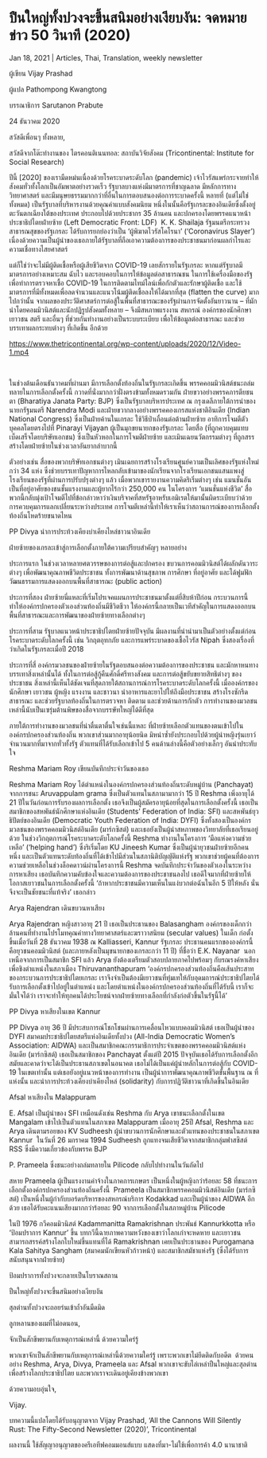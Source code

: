 # ปืนใหญ่ทั้งปวงจะขึ้นสนิมอย่างเงียบงัน: จดหมายข่าว 50 วินาที (2020)

Jan 18, 2021 | Articles, Thai, Translation, weekly newsletter















ผู้เขียน Vijay Prashad

ผู้แปล Pathompong Kwangtong

บรรณาธิการ Sarutanon Prabute



24 ธันวาคม 2020

สวัสดีเพื่อนๆ ทั้งหลาย,

สวัสดีจากโต๊ะทำงานของ ไตรคอนติเนนทอล: สถาบันวิจัยสังคม (Tricontinental: Institute for Social Research)

ปีนี้ [2020] ของเรามืดหม่นเนื่องด้วยโรคระบาดระดับโลก (pandemic) เจ้าไวรัสแพร่กระจายทำให้สังคมทั่วทั้งโลกเป็นอัมพาตอย่างรวดเร็ว รัฐบาลบางแห่งมีมาตรการที่ชาญฉลาด มีหลักการทางวิทยาศาสตร์ และมีมนุษยธรรมมากกว่าที่อื่นในการตอบสนองต่อการระบาดครั้งนี้ หลายที่ (แต่ไม่ใช่ทั้งหมด) เป็นรัฐบาลที่บริหารงานด้วยคุณค่าแบบสังคมนิยม หนึ่งในนั้นคือรัฐเกรละของอินเดียซึ่งตั้งอยู่ตะวันตกเฉียงใต้ของประเทศ ประกอบไปด้วยประชากร 35 ล้านคน และปกครองโดยพรรคแนวหน้าประชาธิปไตยฝ่ายซ้าย (Left Democratic Front: LDF)  K. K. Shailaja รัฐมนตรีกระทรวงสาธารณสุขของรัฐเกรละ ได้รับการยกย่องว่าเป็น ‘ผู้พิฆาตไวรัสโคโรนา’ (‘Coronavirus Slayer’) เนื่องด้วยความเป็นผู้นำของเธอภายใต้รัฐบาลที่ถือเอาความต้องการของประชาชนมาก่อนผลกำไรและความเชื่อทางไสยศาสตร์

แต่ก็ใช่ว่าจะไม่มีผู้ติดเชื้อหรือผู้เสียชีวิตจาก COVID-19 เลยสักรายในรัฐเกรละ หากแต่รัฐบาลมีมาตรการอย่างเหมาะสม ฉับไว และรอบคอบในการให้ข้อมูลต่อสาธารณชน ในการใช้เครื่องมือของรัฐเพื่อทำการตรวจหาเชื้อ COVID-19 ในการติดตามไทม์ไลน์เพื่อกักตัวและรักษาผู้ติดเชื้อ และใช้มาตรการที่มีทั้งหมดเพื่อลดจำนวนและแนวโน้มผู้ติดเชื้อลงให้ได้มากที่สุด (flatten the curve) มากไปกว่านั้น จากผลของประวัติศาสตร์การต่อสู้ในพื้นที่สาธารณะของรัฐผ่านการจัดตั้งอันยาวนาน – ที่มักนำโดยคอมมิวนิสต์และนักปฏิรูปสังคมทั้งหลาย – จึงมีสหภาพแรงงาน สหกรณ์ องค์กรของนักศึกษา เยาวชน สตรี และอื่นๆ ที่ช่วยกันทำงานอย่างเป็นระบบระเบียบ เพื่อให้ข้อมูลต่อสาธารณะ และช่วยบรรเทาผลกระทบต่างๆ ที่เกิดขึ้น อีกด้วย



https://www.thetricontinental.org/wp-content/uploads/2020/12/Video-1.mp4

 

ในช่วงต้นเดือนธันวาคมที่ผ่านมา มีการเลือกตั้งท้องถิ่นในรัฐเกรละเกิดขึ้น พรรคคอมมิวนิสต์ชนะถล่มทลายในการเลือกตั้งครั้งนี้ กวาดที่นั่งมากกว่าฝั่งตรงข้ามทั้งหมดรวมกัน ฝ่ายขวาอย่างพรรคภารตียชนตา (Bharatiya Janata Party: BJP) ซึ่งเป็นรัฐบาลบริหารประเทศ ณ กรุงเดลีภายใต้การนำของนายกรัฐมนตรี Narendra Modi และฝ่ายขวากลางอย่างพรรคคองเกรสแห่งชาติอินเดีย (Indian National Congress) ซึ่งเป็นฝ่ายค้านในเกรละ ใช้วิธีป่าเถื่อนต่อต้านฝ่ายซ้าย อาทิการโจมตีตัวบุคคลโดยตรงไปที่ Pinarayi Vijayan ผู้เป็นมุกขยนายกของรัฐเกรละ โดยสื่อ (ที่ถูกควบคุมแทบเบ็ดเสร็จโดยบริษัทเอกชน) ซึ่งเป็นหัวหอกในการโจมตีฝ่ายซ้าย และเมินเฉยนวัตกรรมต่างๆ ที่ถูกสรรสร้างโดยฝ่ายซ้ายในช่วงเวลาอันยากลำบากนี้

ตัวอย่างเช่น สื่อของพวกบริษัทเอกชนต่างๆ เมินเฉยการสร้างโรงเรียนศูนย์ความเป็นเลิศของรัฐแห่งใหม่กว่า 34 แห่ง ซึ่งช่วยบรรเทาปัญหาการไหลกลับเข้ามาของนักเรียนจากโรงเรียนเอกชนแสนแพงสู่โรงเรียนของรัฐที่ผ่านการปรับปรุงต่างๆ แล้ว เมื่อพวกเขารายงานความคิดริเริ่มต่างๆ เช่น แมนชั่นอันเป็นที่อยู่อาศัยของชนชั้นแรงงานและผู้ยากไร้กว่า 250,000 คน ในโครงการ ‘แมนชั่นแห่งชีวิต’ สื่อพวกนี้กลับมุ่งเป้าโจมตีไปที่ข้อกล่าวหาว่าเงินบริจาคที่สหรัฐอาหรับเอมิเรตให้มานั้นผิดระเบียบว่าด้วยการควบคุมการแลกเปลี่ยนระหว่างประเทศ การโจมตีเหล่านี้ทำให้เราเห็นว่าสถานการณ์ของการเลือกตั้งท้องถิ่นโหดร้ายขนาดไหน

PP Divya นำการประท้วงเคียงบ่าเคียงไหล่ชาวนาอินเดีย

ฝ่ายซ้ายของเกรละเข้าสู่การเลือกตั้งภายใต้ความเปรียบสำคัญๆ หลายอย่าง

ประการแรก ในช่วงเวลาหลายศตวรรษของการต่อสู้และปกครอง ขบวนการคอมมิวนิสต์ได้ผลักดันวาระต่างๆ เพื่อพัฒนาคุณภาพชีวิตประชาชน ทั้งการพัฒนาด้านสุขภาพ การศึกษา ที่อยู่อาศัย และได้ฟูมฟักวัฒนธรรมการแสดงออกบนพื้นที่สาธารณะ (public action)

ประการที่สอง ฝ่ายซ้ายนี่แหละที่เริ่มโปรเจคแผนการประชาชนมาตั้งแต่ยี่สิบห้าปีก่อน กระบวนการนี้ทำให้องค์กรปกครองตัวเองส่วนท้องถิ่นมีชีวิตชีวา ให้องค์กรนี้กลายเป็นเวทีสำคัญในการแสดงออกบนพื้นที่สาธารณะและการพัฒนาของฝ่ายซ้ายทางเลือกต่างๆ

ประการที่สาม รัฐบาลแนวหน้าประชาธิปไตยฝ่ายซ้ายปัจจุบัน มีผลงานที่น่านำมาเป็นตัวอย่างตั้งแต่ก่อนโรคระบาดระดับโลกครั้งนี้ เช่น วิกฤตอุทกภัย และการแพร่ระบาดของเชื้อไวรัส Nipah ซึ่งสองเรื่องที่ว่าเกิดในรัฐเกรละเมื่อปี 2018

ประการที่สี่ องค์กรมวลชนของฝ่ายซ้ายในรัฐตอบสนองต่อความต้องการของประชาชน และมักหาหนทางบรรเทาสิ่งเหล่านั้นได้ ทั้งในการต่อสู้กู้คืนศักดิ์ศรีทางสังคม และการต่อสู้ขยับขยายสิทธิต่างๆ ของประชาชน สิ่งเหล่านี้เห็นได้ชัดเจนที่สุดภายใต้สถานการณ์การโรคระบาดระดับโลกครั้งนี้ เมื่อองค์กรของนักศึกษา เยาวชน ผู้หญิง แรงงาน และชาวนา นำอาหารและยาไปให้ถึงมือประชาชน สร้างโรงซักรีดสาธารณะ และช่วยรัฐบาลท้องถิ่นในการตรวจหา ติดตาม และช่วยด้านการกักตัว การทำงานของมวลชนเหล่านี้นับเป็นเซรุ่มต้านพิษของสื่อจากบรรษัทใหญ่ได้ดีที่สุด

ภายใต้การทำงานของมวลชนที่น่าตื่นตาตื่นใจเช่นนี้แหละ ที่ฝ่ายซ้ายเลือกตัวแทนของตนเข้าไปในองค์กรปกครองส่วนท้องถิ่น พวกเขาส่วนมากอายุน้อยนิด มิหนำซ้ำยังประกอบไปด้วยผู้นำหญิงรุ่นเยาว์จำนวนมากที่มาจากทั่วทั้งรัฐ ตัวแทนที่ได้รับเลือกเข้าไป 5 คนด้านล่างนี้คือตัวอย่างเล็กๆ อันน่าประทับใจ

Reshma Mariam Roy เขียนบันทึกประจำวันของเธอ

Reshma Mariam Roy ได้ตำแหน่งในองค์กรปกครองส่วนท้องถิ่นระดับหมู่บ้าน (Panchayat) จากการชนะ Aruvappulam grama ซึ่งเป็นตัวแทนในสภามามากว่า 15 ปี Reshma เพิ่งอายุได้ 21 ปีในวันก่อนการรับรองผลการเลือกตั้ง เธอจึงเป็นผู้สมัครอายุน้อยที่สุดในการเลือกตั้งครั้งนี้ เธอเป็นสมาชิกของสหพันธ์นักศึกษาแห่งอินเดีย (Students’ Federation of India: SFI) และสหพันธ์ยุวธิปัตย์ของอินเดีย (Democratic Youth Federation of India: DYFI) ซึ่งทั้งสองเป็นองค์กรมวลชนของพรรคคอมมิวนิสต์อินเดีย (มาร์กซิสต์) และเธอยังเป็นผู้นำสหภาพของวิทยาลัยที่เธอเรียนอยู่ด้วย ในช่วงวิกฤตการณ์โรคระบาดระดับโลกครั้งนี้ Reshma ทำงานในโครงการ ‘มือแห่งความช่วยเหลือ’ (‘helping hand’) ซึ่งริเริ่มโดย KU Jineesh Kumar ซึ่งเป็นผู้นำยุวชนฝ่ายซ้ายอีกคนหนึ่ง และเป็นตัวแทนระดับท้องถิ่นที่ได้เข้าไปมีส่วนในสภานิติบัญญัติแห่งรัฐ พวกเขาช่วยผู้คนที่ต้องการความช่วยเหลือในช่วงล็อคดาวน์ผ่านโครงการนี้ Reshma จดบันทึกประจำวันของตัวเองในระหว่างการหาเสียง เธอบันทึกความคับข้องใจและความต้องการของประชาชนลงไป เธอดีใจมากที่ฝ่ายซ้ายให้โอกาสเยาวชนในการเลือกตั้งครั้งนี้ ‘ถ้าหากประชาชนมีความเห็นในแง่บวกต่อฉันในอีก 5 ปีให้หลัง นั่นจึงจะเป็นชัยชนะที่แท้จริง’ เธอกล่าว

Arya Rajendran เดินขบวนหาเสียง

Arya Rajendran หญิงสาวอายุ 21 ปี เธอเป็นประธานของ Balasangham องค์กรของเด็กกว่าล้านคนที่ทำงานโปรโมทคุณค่าทางวิทยาศาสตร์และฆราวาสนิยม (secular values) ในเด็ก ก่อตั้งขึ้นเมื่อวันที่ 28 ธันวาคม 1938 ณ Kalliasseri, Kannur รัฐเกรละ ประธานคนแรกขององค์กรนี้คือยุวชนคอมมิวนิสต์ (และภายหลังเป็นมุขนายกของเกรละกว่า 11 ปี) ที่ชื่อว่า E.K. Nayanar  นอกเหนือจากการเป็นสมาชิก SFI แล้ว Arya ยังต้องเตรียมตัวสอบปลายภาคไปพร้อมๆ กับรณรงค์หาเสียงเพื่อชิงตำแหน่งในสภาเมือง Thiruvananthapuram ‘องค์กรปกครองส่วนท้องถิ่นคือเส้นประสาทของกระบวนการประชาธิปไตยเกรละ เราจึงจำเป็นต้องมีเยาวชนที่ทุ่มเทให้กับอุดมการณ์ประชาธิปไตยได้รับการเลือกตั้งเข้าไปอยู่ในตำแหน่ง และโดยตำแหน่งในองค์กรปกครองส่วนท้องถิ่นที่ได้รับนี้ เราก็จะมั่นใจได้ว่า เราจะทำให้ทุกคนได้ประโยชน์จากฝ่ายซ้ายทางเลือกที่กำลังก่อตัวขึ้นในรัฐนี้ได้’

PP Divya หาเสียงในเขต Kannur

PP Divya อายุ 36 ปี มีประสบการณ์โชกโชนผ่านการเคลื่อนไหวแบบคอมมิวนิสต์ เธอเป็นผู้นำของ DYFI สมาคมประชาธิปไตยสตรีแห่งอินเดียทั้งปวง (All-India Democratic Women’s Association: AIDWA) และเป็นสมาชิกคณะกรรมาธิการประจำเขตของพรรคคอมมิวนิสต์แห่งอินเดีย (มาร์กซิสต์) เธอเป็นสมาชิกของ Panchayat ตั้งแต่ปี 2015 ปัจจุบันเธอได้รับการเลือกตั้งอีกสมัยและคาดว่าจะได้เป็นประธานสภาเขตในอนาคต เธอไม่ได้เป็นแค่ผู้นำหลักในการต่อสู้กับ COVID-19 ในเขตเท่านั้น แต่เธอยังอยู่แนวหน้าของการทำงาน เป็นผู้นำการพัฒนาคุณภาพชีวิตขั้นพื้นฐาน ณ ที่แห่งนั้น และนำการประท้วงเคียงบ่าเคียงไหล่ (solidarity) กับการปฏิวัติชาวนาที่เกิดขึ้นในอินเดีย

Afsal หาเสียงใน Malappuram

E. Afsal เป็นผู้นำของ SFI เหมือนดังเช่น Reshma กับ Arya เขาชนะเลือกตั้งในเขต Mangalam เข้าไปเป็นตัวแทนในสภาเขต Malappuram เมื่ออายุ 25ปี Afsal, Reshma และ Arya เดินตามรอยของ KV Sudheesh ผู้นำขบวนการนักศึกษาและตัวแทนของประชาชนในสภาเขต Kannur  ในวันที่ 26 มกราคม 1994 Sudheesh ถูกแทงจนเสียชีวิตจากสมาชิกกลุ่มฟาสซิสต์ RSS ซึ่งมีความเกี่ยวข้องกับพรรค BJP

P. Prameela ซึ่งชนะอย่างถล่มทลายใน Pilicode กลับไปทำงานในวันถัดไป

สหาย Prameela ผู้เป็นแรงงานค่าจ้างในภาคการเกษตร เป็นหนึ่งในผู้หญิงกว่าร้อยละ 58 ที่ชนะการเลือกตั้งองค์กรปกครองส่วนท้องถิ่นครั้งนี้  Prameela เป็นสมาชิกพรรคคอมมิวนิสต์อินเดีย (มาร์กซิสต์) เป็นหนึ่งในผู้กำกับบอร์ดบริหารของสหกรณ์บริการ Kodakkad และเป็นผู้นำของ AIDWA อีกด้วย เธอได้รับคะแนนเสียงมากกว่าร้อยละ 90 จากการเลือกตั้งในสภาหมู่บ้าน Pilicode



ในปี 1976 กวีคอมมิวนิสต์ Kadammanitta Ramakrishnan ประพันธ์ Kannurkkotta หรือ ‘ป้อมปราการ Kannur’ ขึ้น บทกวีนี้ฉายภาพความหวังของเขาว่าโลกเก่าจะหดหาย และเยาวชนสามารถสรรค์สร้างโลกใบใหม่ขึ้นแทนที่ได้ Ramakrishnan เคยเป็นประธานของ Purogamana Kala Sahitya Sangham (สมาคมนักเขียนหัวก้าวหน้า) และสมาชิกสมัชาแห่งรัฐ (ซึ่งได้รับการสนับสนุนจากฝ่ายซ้าย)

ป้อมปราการทั้งปวงจะกลายเป็นโบราณสถาน

ปืนใหญ่ทั้งปวงจะขึ้นสนิมอย่างเงียบงัน

สุลต่านทั้งปวงจะถอยร่นเข้าถ้ำอันมืดมิด

ลูกหลานของผมที่ไม่อดนอน,

จักเป็นสักขีพยานกับเหตุการณ์เหล่านี้ ด้วยความใคร่รู้

พวกเขาจักเป็นสักขีพยานกับเหตุการณ์เหล่านี้ด้วยความใคร่รู้ เพราะพวกเขาไม่ยึดติดกับอดีต  ด้วยคนอย่าง Reshma, Arya, Divya, Prameela และ Afsal พวกเขาจะขับไล่เหล่าปืนใหญ่และสุลต่านเพื่อสร้างโลกประชาธิปไตย และพวกเราจะเดินอยู่เคียงข้างพวกเขา

ด้วยความอบอุ่นใจ,

Vijay.



บทความนี้แปลโดยได้รับอนุญาตจาก Vijay Prashad, ‘All the Cannons Will Silently Rust: The Fifty-Second Newsletter (2020)’, Tricontinental





ผลงานนี้ ใช้สัญญาอนุญาตของครีเอทีฟคอมมอนส์แบบ แสดงที่มา-ไม่ใช้เพื่อการค้า 4.0 นานาชาติ